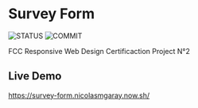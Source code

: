 # Survey Form

![STATUS](https://img.shields.io/github/deployments/nicolasmgaray/survey-form/production?label=STATUS&logo=zeit&style=for-the-badge)
![COMMIT](https://img.shields.io/github/last-commit/nicolasmgaray/survey-form?logo=github&style=for-the-badge)

FCC Responsive Web Design Certificaction Project N°2 

## Live Demo

https://survey-form.nicolasmgaray.now.sh/
